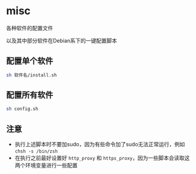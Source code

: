 # misc

各种软件的配置文件

以及其中部分软件在Debian系下的一键配置脚本

## 配置单个软件

```sh
sh 软件名/install.sh
```

## 配置所有软件

```sh
sh config.sh
```

## 注意

- 执行上述脚本时不要加sudo，因为有些命令加了sudo无法正常运行，例如`chsh -s /bin/zsh`
- 在执行之前最好设置好 `http_proxy` 和 `https_proxy`，因为一些脚本会读取这两个环境变量进行一些配置
